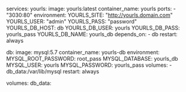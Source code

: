services:
  yourls:
    image: yourls:latest
    container_name: yourls
    ports:
      - "3030:80"
    environment:
      YOURLS_SITE: "http://yourls.domain.com"
      YOURLS_USER: "admin"
      YOURLS_PASS: "password"  
      YOURLS_DB_HOST: db
      YOURLS_DB_USER: yourls
      YOURLS_DB_PASS: yourls_pass
      YOURLS_DB_NAME: yourls_db
    depends_on:
      - db
    restart: always

  db:
    image: mysql:5.7
    container_name: yourls-db
    environment:
      MYSQL_ROOT_PASSWORD: root_pass
      MYSQL_DATABASE: yourls_db
      MYSQL_USER: yourls
      MYSQL_PASSWORD: yourls_pass
    volumes:
      - db_data:/var/lib/mysql
    restart: always

volumes:
  db_data:

